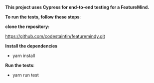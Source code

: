 **This project uses Cypress for end-to-end testing for a FeatureMind.**


**To run the tests, follow these steps**:

**clone the repository:**

https://github.com/codestaintin/featuremindy.git

**Install the dependencies**

- yarn install

**Run the tests**:

- yarn run test



